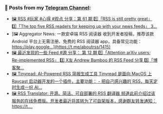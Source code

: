 ### 📰 Posts from my [Telegram Channel](https://t.me/s/aboutrss):
<!-- BLOG-POST-LIST:START -->
- [🖼 RSS #玩家 #心得 #观点 分享：第 61 期 1️⃣「RSS is still pretty great」 2️⃣「The top five RSS readers for keeping up with your news feeds」 3️...](https://t.me/aboutrss/1416)
- [🖼 Aggregator News: 一款安卓端 RSS 阅读器 收到开发者投稿，推荐该款 Android 平台上无需注册、免费的 RSS 阅读器 app，具备常见功能： https://play.google...](https://t.me/aboutrss/1415)
- [🖼 最近发现的一些 Feed #源 分享： 第 12 期 1️⃣「Attention arXiv users: Re-implemented RSS」 2️⃣ X友 Andrew Bamboo 的 RSS Feed 分享 3️⃣「博客聚...](https://t.me/aboutrss/1414)
- [🖼 Tinyread: AI-Powered RSS 简报生成工具 Tinyread 是面向 MacOS 上 Raycast 启动器开发的一个插件，主要功能： - 把自己感兴趣的 RSS，每天定时生成一份 AI...](https://t.me/aboutrss/1413)
- [🖼 RSS Translator: 开源、简洁、可自部署的 RSS 翻译器 频道此前介绍过该服务的在线免费版。开发者最近将其转为了可自架版本，感谢群友转发通知： https://t....](https://t.me/aboutrss/1412)
<!-- BLOG-POST-LIST:END -->

<!--
**AboutRSS/AboutRSS** is a ✨ _special_ ✨ repository because its `README.md` (this file) appears on your GitHub profile.

Here are some ideas to get you started:

- 🔭 I’m currently working on ...
- 🌱 I’m currently learning ...
- 👯 I’m looking to collaborate on ...
- 🤔 I’m looking for help with ...
- 💬 Ask me about ...
- 📫 How to reach me: ...
- 😄 Pronouns: ...
- ⚡ Fun fact: ...
-->
